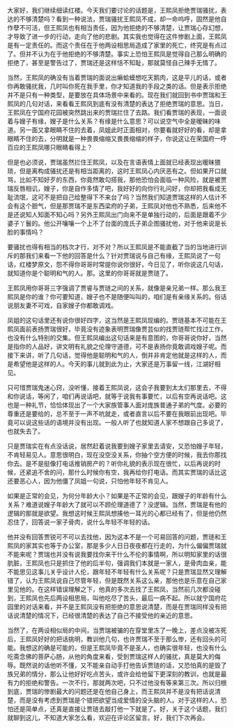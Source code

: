 
大家好，我们继续细读红楼。今天我们要讨论的话题是，王熙凤拒绝贾瑞骚扰，表达的不够清楚吗？看到一种说法，贾瑞骚扰王熙凤不成，却一命呜呼，固然是他自作孽不可活，但王熙凤也有相当责任，因为他拒绝的不够清楚，让贾瑞心存幻想，才导致了进一步的行动，走向了他的悲剧。其实我也觉得在这件惨剧上面，王熙凤是有一定责任的。而这个责任在于他两设相思局造成了家里的死亡，终究是有点过了。但并不认为在于他拒绝的不够清楚。事实上恐怕王熙凤是觉得自己那么明确的拒绝了，甚至是警告过了，贾瑞还是这样恬不知耻，那就莫怪自己辣手无情了。

当然，王熙凤的确没有当着贾瑞的面说出癞蛤蟆想吃天鹅肉，这是平儿的话，或者你再敢骚扰我，几时叫你死在我手里，你才知道我的手段之类的话。但是表示拒绝并不是只有一种类型，是要放在具体场景中来看的。现在我们就回到书中贾瑞和王熙凤的几句对话，来看看王熙凤到底有没有清楚的表达了拒绝贾瑞的意思。当日，王熙凤在宁国府花园被突然跳出来的贾瑞拦住了去路。我们看贾瑞的表现，一面说着与嫂子有缘，嫂子是什么关系？有缘是什么意思？可以说空气中全是暧昧的味道。另一面又拿眼睛不住的去着，凤姐此时正面相对，你要看就好好的看，却是拿眼睛不住的去，分明就是一种畏畏缩缩又畏畏缩缩的样子，你说这让在荣国府一呼百应的王熙凤哪只眼睛看得上？

但是也必须说，贾瑞虽然拦住王熙凤，以及在言语表情上面就已经表现出暧昧猥琐，但是离构成骚扰还是有相当距离的，这时王熙凤心内厌恶有之。但如果开口就骂，比如不知好歹的东西，你竟然敢勾搭我，那他恐怕会面临一种风险，就是被贾瑞反唇相讥，嫂子，你是自作多情了吧，我好好的向你行礼问好，你却把我看成无耻流氓，这可不是把自己给整得下不来台了吗？当然我们知道贾瑞这样的人估计不会有这个胆气，但是那贾瑞不是东西梁府的子弟，王熙凤对他也不熟悉，后来他不是还说知人知面不知心吗？另外王熙凤出门向来不是单独行动的，后面是跟着不少婆子丫鬟的。他公开嚷嚷一个上不了台面的庞氏子弟企图骚扰他，对于他来说是长脸的事情吗？

要骚扰也得有相当的档次才行，对不对？所以王熙凤是不能直截了当的当地进行训斥的那我们来看一下他的回答是什么？针对贾瑞说与自己有缘，王熙凤说了一句话，红楼梦原文，怨不得你哥哥时常提你说你很好，今日见了，听你说这几句话，就知道你是个聪明和气的人。那。这里的你哥哥就是贾琏了。

王熙凤用你哥哥三字强调了贾睿与贾琏之间的关系，就像是亲兄弟一样。那么我王熙凤是你的谁？你可要知道，嫂子也不是随便叫叫的，咱们是有亲缘关系的。俗话说朋友妻不可戏，自家嫂子你都敢调戏。

凤姐的这句话里还有说你很好四字，这当然是王熙凤现编的。贾琏基本不可能在王熙凤面前表扬贾瑞很好，毕竟没有迹象表明贾瑞像贾芸似的找贾琏帮忙找过工作，也没有什么特别的交集。但王熙凤编出这句话来是有意图的，你哥哥说你好，当然是指你的人品好，讲文明有礼貌之伦理守道德，可不是表扬你竟敢调戏嫂子呢。而接下来讲，听了几句话，觉得他是聪明和气的人，倒并非肯定他就是这样的人，而是希望他是这样的人。今天的事儿就到此为止，大家还是万事留一线，江湖好相见。

只可惜贾瑞鬼迷心窍，没听懂，接着王熙凤说，这会子我要到太太们那里去，不得和你说话，等闲了，咱们再说话吧，就等于说我有事要忙，以后有空再说话吧。这也是一种礼节，恰恰体现出了一个大家族管事人面对庞族普通子弟的气度。必要的尊重还是要给的，总不至于一声不吭就走，或者直言以后不要在我眼前出现吧。毕竟可以说这些话的语境并没有出现。一般人听了也就知道人家不想跟自己多说了，也就失去了。

只是贾瑞实在有点没话说，居然赶着说我要到嫂子家里去请安，又恐怕嫂子年轻，不肯轻易见人。意思很明白，现在没空没关系，你抽个空方便的时候，我去你那找你去。是不是挺像打电话推销房产的？听你礼貌的表示现在很忙，以后再说的时候，还紧追不舍的问，那什么时候你有空，我再给你打电话。而其实贾瑞的话比这还要恶心人，因为他僵了凤姐一句说，只怕他年轻不肯见人。

如果是正常的会见，为何分年龄大小？如果是不正常的会见，跟嫂子的年龄有什么关系？难道说嫂子年龄大了就可以不顾伦理道德了？没逻辑。当然，贾瑞是有他的逻辑的那就是欲望。我想这时候王熙凤想揍他一耳光的心都已经有了，但是他仍然忍住了，回答说一家子骨肉，说什么年轻不年轻的话。

他并没有回答贾锐可不可以去找他，因为这本不是一个可易回答的问题，贾琏和王熙凤的家其实也等于办公室，那是多少人日日夜夜都在行走的，为什么偏偏贾瑞就不能来呢？贾瑞也并没有说我要找你来干什么不伦的事情啊，所以明知家里的话很肮脏，王熙凤也只是抓住了他的后半句，强调我们本就是一家人，是骨肉血亲，能不能思见这事儿关乎设计人伦，跟年轻不年轻有什么关系呢？只是贾瑞显然又理解错了，认为王熙凤说自己尽管年轻，但是既然关系这么亲，那他也是乐意在自己家里见他的。在这样错误理解之下，他真的多次去找了王熙凤，当然前几次都没碰到，王熙凤也先后两设相思局，叫他吃尽了苦头，最后一病不起。所以就宁国府花园里的对话来看，并不是王熙凤没有把拒绝的意思说清楚，而是在贾瑞同样没有把话说清楚的情况下，已经很清楚的表达了自己不接受他的亲近的意思。

当然了，在两设相似局的中间，当贾瑞被骗的在穿堂里冻了一晚上，差点没被冻死后，王熙凤好好的把话挑明，教训他几句，也许贾瑞不至于那么惨，还有回头的可能。我想这的确是可能的，但是王熙凤毕竟不是圣人，也确实很年轻，也没有什么吃斋念佛的菩萨心肠，从他的角度来看，受到贾瑞这样人的骚扰，真是莫大的侮辱。既然说的话他听不懂，又不能亲自动手打他告诉贾琏的话，又恐怕真的是毁了族兄弟的情分，那么让他好好吃点苦头，或许会给他留下更深刻的教训，也就是最有力的拒绝和警告。一次不行，那就两次吧，只不过他没有等来第三次。所以归根到底，贾瑞的惨剧最大的问题还是在他自己身上，而王熙凤并不是没有把话说清楚，而是没有考虑到贾瑞是个错把欲望当成爱情的没头脑的人。对于这样的人，恐怕还是简单点，还真是直接让贾琏去敲打他一下就是了。好，关于这个话题，我们就聊到这儿，不知道大家怎么看，欢迎在评论区留言。好，我们下次再会。



